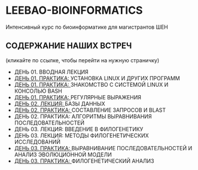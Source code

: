 # LEEBAO-BIOINFORMATICS

Интенсивный курс по биоинформатике для магистрантов ШЕН


## СОДЕРЖАНИЕ НАШИХ ВСТРЕЧ
(кликайте по ссылке, чтобы перейти на нужную страничку)

* ДЕНЬ 01. ВВОДНАЯ ЛЕКЦИЯ
* [ДЕНЬ 01. ПРАКТИКА: ](https://github.com/vinni-bio/MS-SHEN-Bioinformatics/blob/master/INSTRUCTIONS/DAY01_P2_LINUX.md#%D0%B4%D0%B5%D0%BD%D1%8C-01-%D0%BF%D1%80%D0%B0%D0%BA%D1%82%D0%B8%D0%BA%D0%B0-%D1%83%D1%81%D1%82%D0%B0%D0%BD%D0%BE%D0%B2%D0%BA%D0%B0-%D0%BF%D1%80%D0%BE%D0%B3%D1%80%D0%B0%D0%BC%D0%BC) УСТАНОВКА LINUX И ДРУГИХ ПРОГРАММ
* [ДЕНЬ 01. ПРАКТИКА: ](https://github.com/vinni-bio/MS-SHEN-Bioinformatics/blob/master/INSTRUCTIONS/DAY01_P3_BASH.md#%D0%B4%D0%B5%D0%BD%D1%8C-02-%D0%B7%D0%BD%D0%B0%D0%BA%D0%BE%D0%BC%D1%81%D1%82%D0%B2%D0%BE-%D1%81-%D1%81%D0%B8%D1%81%D1%82%D0%B5%D0%BC%D0%BE%D0%B9-linux-%D0%B8-%D0%BA%D0%BE%D0%BD%D1%81%D0%BE%D0%BB%D1%8C%D1%8E-bash) ЗНАКОМСТВО С СИСТЕМОЙ LINUX И КОНСОЛЬЮ BASH
* [ДЕНЬ 01. ПРАКТИКА: ](https://github.com/vinni-bio/MS-SHEN-Bioinformatics/blob/master/INSTRUCTIONS/DAY01_P4_REGEXP.md#%D0%B4%D0%B5%D0%BD%D1%8C-01-%D0%BF%D1%80%D0%B0%D0%BA%D1%82%D0%B8%D0%BA%D0%B0-%D1%80%D0%B5%D0%B3%D1%83%D0%BB%D1%8F%D1%80%D0%BD%D1%8B%D0%B5-%D0%B2%D1%8B%D1%80%D0%B0%D0%B6%D0%B5%D0%BD%D0%B8%D1%8F) РЕГУЛЯРНЫЕ ВЫРАЖЕНИЯ
* [ДЕНЬ 02. ЛЕКЦИЯ: ](https://github.com/vinni-bio/MS-SHEN-Bioinformatics/blob/master/INSTRUCTIONS/DAY02_P5_DATABASES.md#%D0%B4%D0%B5%D0%BD%D1%8C-02-%D0%BB%D0%B5%D0%BA%D1%86%D0%B8%D1%8F-%D0%B1%D0%B0%D0%B7%D1%8B-%D0%B4%D0%B0%D0%BD%D0%BD%D1%8B%D1%85) БАЗЫ ДАННЫХ
* [ДЕНЬ 02. ПРАКТИКА: ](https://github.com/vinni-bio/MS-SHEN-Bioinformatics/blob/master/INSTRUCTIONS/DAY02_P6_SEARCH.md#%D0%B4%D0%B5%D0%BD%D1%8C-02-%D0%BF%D1%80%D0%B0%D0%BA%D1%82%D0%B8%D0%BA%D0%B0-%D1%81%D0%BE%D1%81%D1%82%D0%B0%D0%B2%D0%BB%D0%B5%D0%BD%D0%B8%D0%B5-%D0%B7%D0%B0%D0%BF%D1%80%D0%BE%D1%81%D0%BE%D0%B2-%D0%B8-blast) СОСТАВЛЕНИЕ ЗАПРОСОВ И BLAST
* ДЕНЬ 02. ПРАКТИКА: АЛГОРИТМЫ ВЫРАВНИВАНИЯ ПОСЛЕДОВАТЕЛЬНОСТЕЙ
* ДЕНЬ 03. ЛЕКЦИЯ: ВВЕДЕНИЕ В ФИЛОГЕНЕТИКУ
* ДЕНЬ 03. ЛЕКЦИЯ: МЕТОДЫ ФИЛОГЕНЕТИЧЕСКИХ ИССЛЕДОВАНИЙ
* [ДЕНЬ 03. ПРАКТИКА: ](https://github.com/vinni-bio/MS-SHEN-Bioinformatics/blob/master/INSTRUCTIONS/DAY03_P7_DATA.md#%D0%B4%D0%B5%D0%BD%D1%8C-03-%D0%BF%D1%80%D0%B0%D0%BA%D1%82%D0%B8%D0%BA%D0%B0-%D0%B2%D1%8B%D1%80%D0%B0%D0%B2%D0%BD%D0%B8%D0%B2%D0%B0%D0%BD%D0%B8%D0%B5-%D0%BF%D0%BE%D1%81%D0%BB%D0%B5%D0%B4%D0%BE%D0%B2%D0%B0%D1%82%D0%B5%D0%BB%D1%8C%D0%BD%D0%BE%D1%81%D1%82%D0%B5%D0%B9-%D0%B8-%D0%B0%D0%BD%D0%B0%D0%BB%D0%B8%D0%B7-%D1%8D%D0%B2%D0%BE%D0%BB%D1%8E%D1%86%D0%B8%D0%BE%D0%BD%D0%BD%D0%BE%D0%B9-%D0%BC%D0%BE%D0%B4%D0%B5%D0%BB%D0%B8) ВЫРАВНИВАНИЕ ПОСЛЕДОВАТЕЛЬНОСТЕЙ И АНАЛИЗ ЭВОЛЮЦИОННОЙ МОДЕЛИ
* [ДЕНЬ 03. ПРАКТИКА: ]() ФИЛОГЕНЕТИЧЕСКИЙ АНАЛИЗ
 
